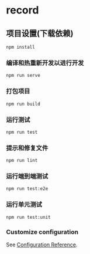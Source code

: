 # record

## 项目设置(下载依赖)
```
npm install
```

### 编译和热重新开发以进行开发
```
npm run serve
```

### 打包项目
```
npm run build
```

### 运行测试
```
npm run test
```

### 提示和修复文件
```
npm run lint
```

### 运行端到端测试
```
npm run test:e2e
```

### 运行单元测试
```
npm run test:unit
```

### Customize configuration
See [Configuration Reference](https://cli.vuejs.org/config/).
